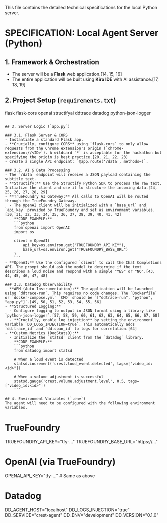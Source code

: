 
This file contains the detailed technical specifications for the local Python server.

# SPECIFICATION: Local Agent Server (Python)

## 1\. Framework & Orchestration

  - The server will be a **Flask** web application.[14, 15, 16]
  - The entire application will be built using **Kiro IDE** with AI assistance.[17, 18, 19]

## 2\. Project Setup (`requirements.txt`)

flask
flask-cors
openai
structifyai
ddtrace
datadog
python-json-logger

````

## 3. Server Logic (`app.py`)

### 3.1. Flask Server & CORS
- Instantiate a standard Flask app.
- **Crucially, configure CORS** using `flask-cors` to only allow requests from the Chrome extension's origin (`chrome-extension://<ID>`). A wildcard `*` is acceptable for the hackathon but specifying the origin is best practice.[20, 21, 22, 23]
- Create a single API endpoint: `@app.route('/data', methods=)`.

### 3.2. AI & Data Processing
- The `/data` endpoint will receive a JSON payload containing the subtitle text.
- **Structify:** Use the Structify Python SDK to process the raw text. Initialize the client and use it to structure the incoming data.[24, 25, 26, 27, 28, 29]
- **TrueFoundry AI Gateway:** All calls to OpenAI will be routed through the TrueFoundry Gateway.
  - The OpenAI client will be initialized with a `base_url` and `api_key` provided by TrueFoundry and set as environment variables.[30, 31, 32, 33, 34, 35, 36, 37, 38, 39, 40, 41, 42]
  - **CODE EXAMPLE:**
    ```python
    from openai import OpenAI
    import os

    client = OpenAI(
        api_key=os.environ.get("TRUEFOUNDRY_API_KEY"),
        base_url=os.environ.get("TRUEFOUNDRY_BASE_URL")
    )
    ```
- **OpenAI:** Use the configured `client` to call the Chat Completions API. The prompt should ask the model to determine if the text describes a loud noise and respond with a simple "YES" or "NO".[43, 44, 45, 46, 47, 48]

### 3.3. Datadog Observability
- **APM (Auto-Instrumentation):** The application will be launched using `ddtrace-run`. This requires no code changes. The `Dockerfile` or `docker-compose.yml` `CMD` should be `["ddtrace-run", "python", "app.py"]`.[49, 50, 51, 52, 53, 54, 55, 56]
- **Structured Logging:**
  - Configure logging to output in JSON format using a library like `python-json-logger`.[57, 58, 59, 60, 61, 62, 63, 64, 65, 66, 67, 68]
  - **Crucially, enable log injection** by setting the environment variable `DD_LOGS_INJECTION=true`. This automatically adds `dd.trace_id` and `dd.span_id` to logs for correlation.[64]
- **Custom Metrics (DogStatsD):**
  - Initialize the `statsd` client from the `datadog` library.
  - **CODE EXAMPLE:**
    ```python
    from datadog import statsd

    # When a loud event is detected
    statsd.increment('crest.loud_event.detected', tags=["video_id:<id>"])

    # When a volume adjustment is successful
    statsd.gauge('crest.volume.adjustment.level', 0.5, tags=["video_id:<id>"])
    ```

## 4. Environment Variables (`.env`)
The agent will need to be configured with the following environment variables.
````

# TrueFoundry

TRUEFOUNDRY\_API\_KEY="tfy-..."
TRUEFOUNDRY\_BASE\_URL="https://..."

# OpenAI (via TrueFoundry)

OPENAI\_API\_KEY="tfy-..." \# Same as above

# Datadog

DD\_AGENT\_HOST="localhost"
DD\_LOGS\_INJECTION="true"
DD\_SERVICE="crest-agent"
DD\_ENV="development"
DD\_VERSION="0.1.0"

```
```